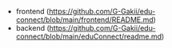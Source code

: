 - frontend (https://github.com/G-Gakii/edu-connect/blob/main/frontend/README.md)
- backend (https://github.com/G-Gakii/edu-connect/blob/main/eduConnect/readme.md)
